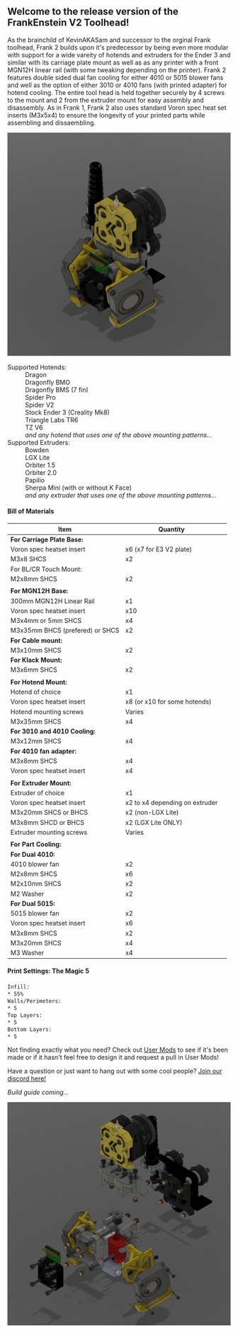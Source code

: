 ## Welcome to the release version of the FrankEnstein V2 Toolhead!

As the brainchild of KevinAKASam and successor to the orginal Frank toolhead, Frank 2 builds upon it's predecessor by being even more modular with support for a wide vareity of hotends and extruders for the Ender 3 and similar with its carriage plate mount as well as as any printer with a front MGN12H linear rail (with some tweaking depending on the printer). Frank 2 features double sided dual fan cooling for either 4010 or 5015 blower fans and well as the option of either 3010 or 4010 fans (with printed adapter) for hotend cooling. The entire tool head is held together securely by 4 screws to the mount and 2 from the extruder mount for easy assembly and disassembly. As in Frank 1, Frank 2 also uses standard Voron spec heat set inserts (M3x5x4) to ensure the longevity of your printed parts while assembling and dissaembling.

[![Frank V2 using the stock Ender hotend with the Papilio Lite, dual 4010 part cooling, and 3010 hotend cooling](./.images/FrankV2_Stock_Pap_4010_(512).png)](./.images/FrankV2_Stock_Pap_4010.png)

<dl>
<dt>Supported Hotends:</dt>
<dd>Dragon</dd>
<dd>Dragonfly BMO</dd>
<dd>Dragonfly BMS (7 fin)</dd>
<dd>Spider Pro</dd>
<dd>Spider V2</dd>
<dd>Stock Ender 3 (Creality Mk8)</dd>
<dd>Triangle Labs TR6</dd>
<dd>TZ V6</dd>
<dd><em>and any hotend that uses one of the above mounting patterns...</em></dd>

<dt>Supported Extruders:</dt>
<dd>Bowden</dd>
<dd>LGX Lite</dd>
<dd>Orbiter 1.5</dd>
<dd>Orbiter 2.0</dd>
<dd>Papilio</dd>
<dd>Sherpa Mini (with or without K Face)</dd>
<dd><em>and any extruder that uses one of the above mounting patterns...</em></dd>
</dl>

#### Bill of Materials

| Item                             | Quantity                       |   |
|----------------------------------|--------------------------------|---|
| **For Carriage Plate Base:**     |                                |   |
|  Voron spec heatset insert       | x6 (x7 for E3 V2 plate)        |   |
|  M3x8 SHCS                       | x2                             |   |
|  For BL/CR Touch Mount:          |                                |   |
|   M2x8mm SHCS                    | x2                             |   |
|                                  |                                |   |
| **For MGN12H Base:**             |                                |   |
|  300mm MGN12H Linear Rail        | x1                             |   |
|  Voron spec heatset insert       | x10                            |   |
|  M3x4mm or 5mm SHCS              | x4                             |   |
|  M3x35mm BHCS (prefered) or SHCS | x2                             |   |
|  **For Cable mount:**            |                                |   |
|   M3x10mm SHCS                   | x2                             |   |
|  **For Klack Mount:**            |                                |   |
|   M3x6mm SHCS                    | x2                             |   |
|                                  |                                |   |
| **For Hotend Mount:**            |                                |   |
|  Hotend of choice                | x1                             |   |
|  Voron spec heatset insert       | x8 (or x10 for some hotends)   |   |
|  Hotend mounting screws          | Varies                         |   |
|  M3x35mm SHCS                    | x4                             |   |
|  **For 3010 and 4010 Cooling:**  |                                |   |
|   M3x12mm SHCS                   | x4                             |   |
|  **For 4010 fan adapter:**       |                                |   |
|   M3x8mm SHCS                    | x4                             |   |
|   Voron spec heatset insert      | x4                             |   |
|                                  |                                |   |
| **For Extruder Mount:**          |                                |   |
|  Extruder of choice              | x1                             |   |
|  Voron spec heatset insert       | x2 to x4 depending on extruder |   |
|  M3x20mm SHCS or BHCS            | x2 (non-LGX Lite)              |   |
|   M3x8mm SHCD or BHCS            | x2 (LGX Lite ONLY)             |   |
|  Extruder mounting screws        | Varies                         |   |
|                                  |                                |   |
| **For Part Cooling:**            |                                |   |
|  **For Dual 4010:**              |                                |   |
|   4010 blower fan                | x2                             |   |
|   M2x8mm SHCS                    | x6                             |   |
|   M2x10mm SHCS                   | x2                             |   |
|   M2 Washer                      | x2                             |   |
|  **For Dual 5015:**              |                                |   |
|   5015 blower fan                | x2                             |   |
|   Voron spec heatset insert      | x6                             |   |
|   M3x8mm SHCS                    | x2                             |   |
|   M3x20mm SHCS                   | x4                             |   |
|   M3 Washer                      | x4                             |   |

#### Print Settings: The Magic 5

```
Infill:
* 55%
Walls/Perimeters:
* 5
Top Layers:
* 5
Bottom Layers:
* 5
```

Not finding exactly what you need? Check out [User Mods](./User_Mods) to see if it's been made or if it hasn't feel free to design it and request a pull in User Mods!

Have a question or just want to hang out with some cool people? [Join our discord here!](https://discord.gg/xqpKrxt9FC)

_Build guide coming..._

[![An exploded view of the above Frank](./.images/FrankV2_Stock_Pap_4010_exp_(512).png)](./.images/FrankV2_Stock_Pap_4010_exp.png)